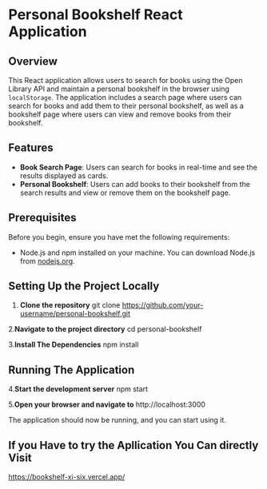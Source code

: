 # Personal Bookshelf React Application

## Overview

This React application allows users to search for books using the Open Library API and maintain a personal bookshelf in the browser using `localStorage`. The application includes a search page where users can search for books and add them to their personal bookshelf, as well as a bookshelf page where users can view and remove books from their bookshelf.

## Features

- **Book Search Page**: Users can search for books in real-time and see the results displayed as cards.
- **Personal Bookshelf**: Users can add books to their bookshelf from the search results and view or remove them on the bookshelf page.

## Prerequisites

Before you begin, ensure you have met the following requirements:

- Node.js and npm installed on your machine. You can download Node.js from [nodejs.org](https://nodejs.org/).

## Setting Up the Project Locally

1. **Clone the repository**
   git clone https://github.com/your-username/personal-bookshelf.git

   
2.**Navigate to the project directory**
   cd personal-bookshelf

   
3.**Install The Dependencies**
   npm install

   
## Running The Application

4.**Start the development server**
   npm start


   
5.**Open your browser and navigate to**
  http://localhost:3000
  
The application should now be running, and you can start using it.



## If you Have to try the Apllication You Can directly Visit   


https://bookshelf-xi-six.vercel.app/


